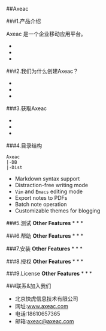 ##Axeac

###1.产品介绍 

Axeac 是一个企业移动应用平台。

* 
* 
*  

###2.我们为什么创建Axeac？

* 
* 
* 

###3.获取Axeac 

* 
* 
*  


###4.目录结构
```
Axeac
|-DB
|-Dist
```
* Markdown syntax support
* Distraction-free writing mode
* `Vim` and `Emacs` editing mode
* Export notes to PDFs
* Batch note operation
* Customizable themes for blogging

  
###5.测试 
**Other Features**
* 
* 
* 


###6.帮助 
**Other Features**
* 
* 
*  

###7.安装
**Other Features**
* 
* 
*  

###8.授权 
**Other Features**
* 
* 
*  

###9.License 
**Other Features**
* 
* 
*  

###联系&加入我们

* 北京快虎信息技术有限公司
* 网址:www.axeac.com
* 电话:18610657365
* 邮箱:axeac@axeac.com  
